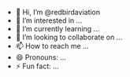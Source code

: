 - 👋 Hi, I’m @redbirdaviation
- 👀 I’m interested in ...
- 🌱 I’m currently learning ...
- 💞️ I’m looking to collaborate on ...
- 📫 How to reach me ...
- 😄 Pronouns: ...
- ⚡ Fun fact: ...

<!---
redbirdaviation/redbirdaviation is a ✨ special ✨ repository because its `README.md` (this file) appears on your GitHub profile.
You can click the Preview link to take a look at your changes.
--->
